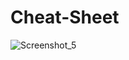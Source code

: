 ﻿# Cheat-Sheet

![Screenshot_5](https://user-images.githubusercontent.com/128373175/232634925-3cc5d5d3-f608-4935-b8e7-a282067cd3f6.png)


